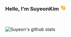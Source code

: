 

<h3> Hello, I'm SuyeonKim <img src="https://github.com/ABSphreak/ABSphreak/blob/master/gifs/Hi.gif" width="20"></h3>



<br/>



  ![Suyeon's github stats](https://github-readme-stats.vercel.app/api?username=Suyeon9911&show_icons=true)



</div>

